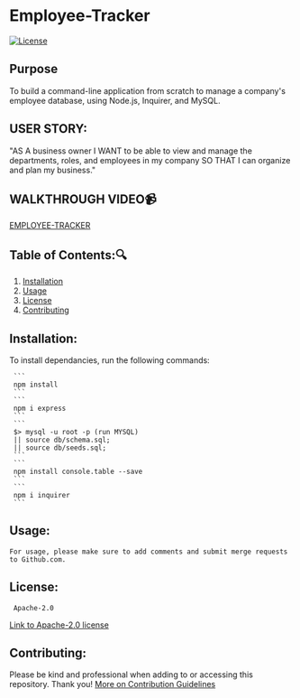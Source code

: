 # Employee-Tracker
  [![License](https://img.shields.io/badge/License-Apache_2.0-blue.svg)](https://opensource.org/licenses/Apache-2.0)
## Purpose
To build a command-line application from scratch to manage a company's employee database, using Node.js, Inquirer, and MySQL.
![]()
## USER STORY:
"AS A business owner
I WANT to be able to view and manage the departments, 
roles, and employees in my company
SO THAT I can organize and plan my business."

## WALKTHROUGH VIDEO:video_camera:
[EMPLOYEE-TRACKER](https://drive.google.com/file/d/1JtuX7dKOZGoSpFUjfXTxdqQSAyysI_UZ/view)

   ## Table of Contents::mag:
   1. [ Installation ](#installation)
   2. [ Usage ](#usage)
   3. [ License ](#license)
   4. [ Contributing ](#contributing)

   ## Installation:

   To install dependancies, run the following commands:

     ```
     npm install
     ```
     ```
     npm i express
     ```
     ```
     $> mysql -u root -p (run MYSQL) 
     || source db/schema.sql; 
     || source db/seeds.sql; 
     ```
     ```
     npm install console.table --save
     ```
     ```
     npm i inquirer
     ```
  ## Usage:

    For usage, please make sure to add comments and submit merge requests to Github.com.


   ## License: 

     Apache-2.0 

   [Link to Apache-2.0 license](https://opensource.org/licenses/Apache-2.0)


  

   ## Contributing:
   Please be kind and professional when adding to or accessing this repository. Thank you!
  [More on Contribution Guidelines](https://github.com/verokoles/readme-generator/blob/f57cf6a98bf276960885496059df4b039247c985/contributing.md)
  
   <!-- ## Heroku:heavy_plus_sign:
   See my repo deployed to [Heroku.com](https://mighty-sea-96505.herokuapp.com/) -->
